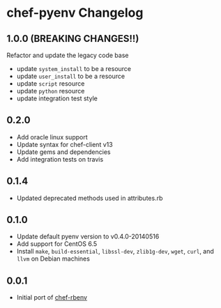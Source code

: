 # chef-pyenv Changelog

## 1.0.0 (BREAKING CHANGES!!)
Refactor and update the legacy code base
* update `system_install` to be a resource
* update `user_install` to be a resource
* update `script` resource
* update `python` resource
* update integration test style

## 0.2.0
* Add oracle linux support
* Update syntax for chef-client v13
* Update gems and dependencies
* Add integration tests on travis

## 0.1.4
* Updated deprecated methods used in attributes.rb

## 0.1.0

* Update default pyenv version to v0.4.0-20140516
* Add support for CentOS 6.5
* Install `make`, `build-essential`, `libssl-dev`, `zlib1g-dev`, `wget`,
  `curl`, and `llvm` on Debian machines

## 0.0.1

* Initial port of [chef-rbenv](https://github.com/fnichol/chef-rbenv)
